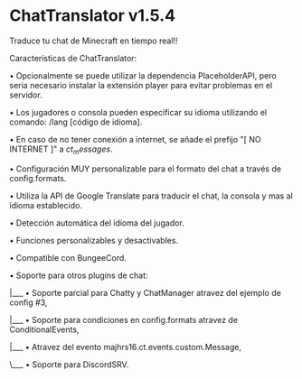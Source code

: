# ChatTranslator v1.5.4
Traduce tu chat de Minecraft en tiempo real!!




Características de ChatTranslator:

• Opcionalmente se puede utilizar la dependencia PlaceholderAPI, pero seria necesario instalar la extensión player para evitar problemas en el servidor.

• Los jugadores o consola pueden especificar su idioma utilizando el comando: /lang [código de idioma].

• En caso de no tener conexión a internet, se añade el prefijo "[ NO INTERNET ]" a $ct_messages$.

• Configuración MUY personalizable para el formato del chat a través de config.formats.

• Utiliza la API de Google Translate para traducir el chat, la consola y mas al idioma establecido.

• Detección automática del idioma del jugador.

• Funciones personalizables y desactivables.

• Compatible con BungeeCord.

• Soporte para otros plugins de chat:

|___ • Soporte parcial para Chatty y ChatManager atravez del ejemplo de config #3,

|___ • Soporte para condiciones en config.formats atravez de ConditionalEvents,

|___ • Atravez del evento majhrs16.ct.events.custom.Message,

\\___ • Soporte para DiscordSRV.
